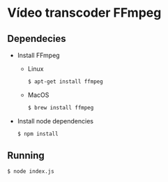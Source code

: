 # Vídeo transcoder FFmpeg

## Dependecies

- Install FFmpeg
    - Linux
        ```sh
        $ apt-get install ffmpeg
        ```
    - MacOS
        ```sh
        $ brew install ffmpeg 
        ```

 - Install node dependencies
    ```sh
    $ npm install
    ```

## Running
```sh
$ node index.js
```
